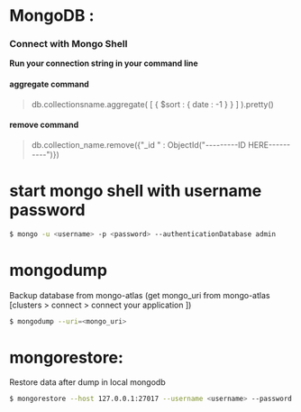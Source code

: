 # MongoDB :

### Connect with Mongo Shell 

**Run your connection string in your command line**

#### aggregate command

> db.collectionsname.aggregate( [ { $sort : { date : -1 }  } ] ).pretty()

#### remove command

> db.collection_name.remove({"_id " : ObjectId("---------ID HERE----------")})

# start mongo shell with username password 
```sh
$ mongo -u <username> -p <password> --authenticationDatabase admin
```
# mongodump 

Backup database from mongo-atlas (get mongo_uri from mongo-atlas [clusters > connect > connect your application ])
```sh
$ mongodump --uri=<mongo_uri>
```
# mongorestore:

Restore data after dump in local mongodb


```sh
$ mongorestore --host 127.0.0.1:27017 --username <username> --password <password> --authenticationDatabase admin --db test --verbose dump/test/
```


